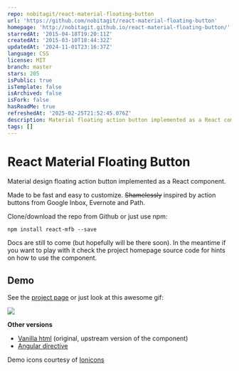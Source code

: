 ```yaml
---
repo: nobitagit/react-material-floating-button
url: 'https://github.com/nobitagit/react-material-floating-button'
homepage: 'http://nobitagit.github.io/react-material-floating-button/'
starredAt: '2015-04-18T19:20:11Z'
createdAt: '2015-03-10T18:44:32Z'
updatedAt: '2024-11-01T23:16:37Z'
language: CSS
license: MIT
branch: master
stars: 205
isPublic: true
isTemplate: false
isArchived: false
isFork: false
hasReadMe: true
refreshedAt: '2025-02-25T21:52:45.076Z'
description: Material floating action button implemented as a React component
tags: []
---
```


# React Material Floating Button


Material design floating action button implemented as a React component.

Made to be fast and easy to customize.
~~Shamelessly~~ inspired by action buttons from Google Inbox, Evernote and Path.

Clone/download the repo from Github or just use npm:
```
npm install react-mfb --save
```

Docs are still to come (but hopefully will be there soon).
In the meantime if you want to play with it check the project homepage source code for hints on how to use the component.

## Demo
See the [project page](http://nobitagit.github.io/react-material-floating-button/) or just look at this awesome gif:

<img src="http://zippy.gfycat.com/LimitedTatteredFieldmouse.gif">

**Other versions**
- [Vanilla html](https://github.com/nobitagit/material-floating-button) (original, upstream version of the component)
- [Angular directive](https://github.com/nobitagit/ng-material-floating-button)

Demo icons courtesy of [Ionicons](http://ionicons.com)

